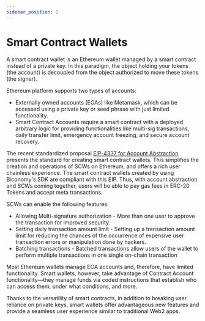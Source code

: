 ```yaml
---
sidebar_position: 2
---
```


# Smart Contract Wallets

A smart contract wallet is an Ethereum wallet managed by a smart contract instead of a private key. In this paradigm, the object holding your tokens (the account) is decoupled from the object authorized to move these tokens (the signer).

Ethereum platform supports two types of accounts:

- Externally owned accounts (EOAs) like Metamask, which can be accessed using a private key or seed phrase with just limited functionality.
- Smart Contract Accounts require a smart contract with a deployed arbitrary logic for providing functionalities like multi-sig transactions, daily transfer limit, emergency account freezing, and secure account recovery.

The recent standardized proposal [EIP-4337 for Account Abstraction](https://eips.ethereum.org/EIPS/eip-4337) presents the standard for creating smart contract wallets. This simplifies the creation and operations of SCWs on Ethereum, and offers a rich user chainless experience. The smart contract wallets created by using Biconomy's SDK are compliant with this EIP. Thus, with account abstraction and SCWs coming together, users will be able to pay gas fees in ERC-20 Tokens and accept meta transactions.

SCWs can enable the following features:

- Allowing Multi-signature authorization - More than one user to approve the transaction for improved security.
- Setting daily transaction amount limit - Setting up a transaction amount limit for reducing the chances of the occurrence of expensive user transaction errors or manipulation done by hackers.
- Batching transactions - Batched transactions allow users of the wallet to perform multiple transactions in one single on-chain transaction

Most Ethereum wallets manage EOA accounts and, therefore, have limited functionality. Smart wallets, however, take advantage of Contract Account functionality—they manage funds via coded instructions that establish who can access them, under what conditions, and more.

Thanks to the versatility of smart contracts, in addition to breaking user reliance on private keys, smart wallets offer advantageous new features and provide a seamless user experience similar to traditional Web2 apps.
